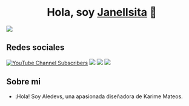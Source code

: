 <div align="center">
<h1 align="center">Hola, soy <a href="https://aristi.dev">Janellsita</a> 👋</h1>
</div>
<img src="![Uploading Banner para YouTube Vlog semanal Danish pastel Rosa.png()
">

## Redes sociales
[![YouTube Channel Subscribers](https://img.shields.io/youtube/channel/subscribers/UC-52gmBzNPozCKJrOOMdEMg)](https://youtube.com/@aledevs-u2g?si=WCsFHhPxd7J3gBaf)
<a herf="https://www.instagram.com/alesita17_/?hl=es">
  <img src="https://img.shields.io/badge/Instagram-%23E4405F.svg?style=for-the-badge&logo=Instagram&logoColor=white">
  </a>
  <a herf="https://www.facebook.com/aalejandra.cruz0?locale=es_LA">
  <img src="https://img.shields.io/badge/Facebook-%231877F2.svg?style=for-the-badge&logo=Facebook&logoColor=white">
  </a>
  <a herf="https://www.facebook.com/aalejandra.cruz0?locale=es_LA">
  <img src="https://img.shields.io/badge/WhatsApp-25D366?style=for-the-badge&logo=whatsapp&logoColor=white">
  </a>

## Sobre mi

- ¡Hola! Soy Aledevs, una apasionada diseñadora de
Karime Mateos.
